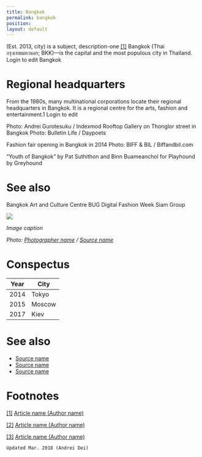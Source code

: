 ```yaml
---
title: Bangkok
permalink: bangkok
position:
layout: default
---
```


(Est. 2013, city) is a subject, description-one <span id="a1">[\[1\]](#f1)</span> Bangkok (Thai กรุงเทพมหานคร; BKK)—is the capital and the most populous city in Thailand. Login to edit Bangkok

# Regional headquarters
From the 1980s, many multinational corporations locate their regional headquarters in Bangkok. It is a regional centre for the arts, fashion and entertainment.1 Login to edit

Photo: Andrei Gurotesuku / Indexmod
Rooftop Gallery on Thonglor street in Bangkok
Photo: Bulletin Life / Daypoets

Fashion fair opening in Bangkok in 2014
Photo: BIFF & BIL / Biffandbil.com

“Youth of Bangkok”  by Pat Suthithon and Binn Buameanchol for Playhound by Greyhound


# See also
Bangkok Art and Culture Centre
BUG
Digital Fashion Week
Siam Group

![](/images/image-name.jpg)

*Image caption*

*Photo: [Photographer name](http://example.net/) / [Source name](http://example.net/)*

# Conspectus

|Year|City|
|----|---------|
|2014|Tokyo|
|2015|Moscow|
|2017|Kiev|

# See also

- [Source name](http://example.net/)
- [Source name](http://example.net/)
- [Source name](http://example.net/)

# Footnotes

[[1]](#a1) <span id="f1"></span> [Article name (Author name)](http://example.net/article)

[[2]](#a2) <span id="f2"></span> [Article name (Author name)](http://example.net/article)

[[3]](#a3) <span id="f3"></span> [Article name (Author name)](http://example.net/article)

`Updated Mar. 2018 (Andrei Dei)`
